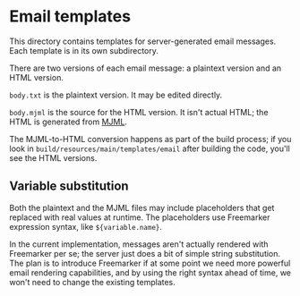 # Email templates

This directory contains templates for server-generated email messages. Each template is in its own subdirectory.

There are two versions of each email message: a plaintext version and an HTML version.

`body.txt` is the plaintext version. It may be edited directly.

`body.mjml` is the source for the HTML version. It isn't actual HTML; the HTML is generated from [MJML](https://mjml.io/).

The MJML-to-HTML conversion happens as part of the build process; if you look in `build/resources/main/templates/email` after building the code, you'll see the HTML versions.

## Variable substitution

Both the plaintext and the MJML files may include placeholders that get replaced with real values at runtime. The placeholders use Freemarker expression syntax, like `${variable.name}`.

In the current implementation, messages aren't actually rendered with Freemarker per se; the server just does a bit of simple string substitution. The plan is to introduce Freemarker if at some point we need more powerful email rendering capabilities, and by using the right syntax ahead of time, we won't need to change the existing templates.
